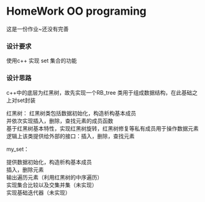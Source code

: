 
HomeWork  OO programing
=
这是一份作业~还没有完善







### 设计要求

使用c++ 实现 set<type> 集合的功能
  
  
  
  

### 设计思路

c++中的底层为红黑树，故先实现一个RB_tree 类用于组成数据结构，在此基础之上对set封装




红黑树：
红黑树类包括数据初始化，构造析构基本成员  
并依次实现插入，删除，查找元素的成员函数  
基于红黑树基本特性，实现红黑树旋转，红黑树修复等私有成员用于操作数据元素  
逻辑上该类提供给外部的接口：插入，删除，查找元素  


my_set<type>：

提供数据初始化，构造析构基本成员  
插入，删除元素  
输出遍历元素（利用红黑树的中序遍历）  
实现集合比较以及交集并集（未实现）    
实现基础迭代器（未实现）  







